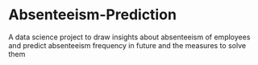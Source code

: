 # Absenteeism-Prediction
A data science project to draw insights about absenteeism of employees and predict absenteeism frequency in future and the measures to solve them
